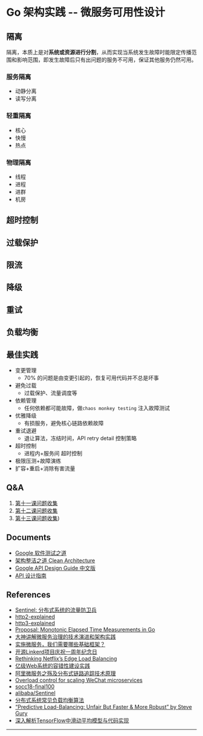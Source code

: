 # Go 架构实践 -- 微服务可用性设计

## 隔离

隔离，本质上是对**系统或资源进行分割**，从而实现当系统发生故障时能限定传播范围和影响范围，即发生故障后只有出问题的服务不可用，保证其他服务仍然可用。

### 服务隔离

* 动静分离
* 读写分离

### 轻重隔离

* 核心
* 快慢
* 热点

### 物理隔离

* 线程
* 进程
* 进群
* 机房

## 超时控制

## 过载保护

## 限流

## 降级

## 重试

## 负载均衡

## 最佳实践

* 变更管理
  * 70% 的问题是由变更引起的，恢复可用代码并不总是坏事
* 避免过载
  * 过载保护、流量调度等
* 依赖管理
  * 任何依赖都可能故障，做`chaos monkey testing` 注入故障测试
* 优雅降级
  * 有损服务，避免核心链路依赖故障
* 重试退避
  * 退让算法，冻结时间，API retry detail 控制策略
* 超时控制
  * 进程内+服务间 超时控制
* 极限压测+故障演练
* 扩容+重启+消除有害流量

## Q&A

1. [第十一课问题收集](https://shimo.im/docs/dqrP3ChJGwJtdchg)
2. [第十二课问题收集](https://shimo.im/docs/xJHJXyKRgHyPXDhT)
3. [第十三课问题收集](https://shimo.im/docs/KXyxCdR9t86TDCyR))

## Documents

* [Google 软件测试之道](https://book.douban.com/subject/25742200/)
* [架构整洁之道 Clean Architecture](https://book.douban.com/subject/30333919/)
* [Google API Design Guide 中文版](https://www.bookstack.cn/books/API-design-guide)
* [API 设计指南](https://cloud.google.com/apis/design/)

## References

* [Sentinel: 分布式系统的流量防卫兵](https://github.com/alibaba/Sentinel)
* [http2-explained](https://github.com/bagder/http2-explained)
* [http3-explained](https://github.com/bagder/http3-explained)
* [Proposal: Monotonic Elapsed Time Measurements in Go](https://go.googlesource.com/proposal/+/master/design/12914-monotonic.md)
* [大神讲解微服务治理的技术演进和架构实践](http://www.360doc.com/content/16/1124/21/31263000_609259745.shtml)
* [实施微服务，我们需要哪些基础框架？](http://www.infoq.com/cn/articles/basis-frameworkto-implement-micro-service/)
* [开源Linkerd项目庆祝一周年纪念日](http://www.infoq.com/cn/news/2017/04/linkerd-celebrates-one-year)
* [Rethinking Netflix’s Edge Load Balancing](https://medium.com/netflix-techblog/netflix-edge-load-balancing-695308b5548c)
* [亿级Web系统的容错性建设实践](https://mp.weixin.qq.com/s?__biz=MzAwNjQwNzU2NQ==&mid=402841629&idx=1&sn=f598fec9b370b8a6f2062233b31122e0)
* [阿里微服务之殇及分布式链路追踪技术原理](https://mp.weixin.qq.com/s?__biz=MzIzMzk2NDQyMw==&mid=2247486641&idx=1&sn=1660fb41b0c5b8d8d6eacdfc1b26b6a6)
* [Overload control for scaling WeChat microservices](https://blog.acolyer.org/2018/11/16/overload-control-for-scaling-wechat-microservices/)
* [socc18-final100](https://www.cs.columbia.edu/~ruigu/papers/socc18-final100.pdf)
* [alibaba/Sentinel](https://github.com/alibaba/Sentinel/wiki)
* [分布式系统常见负载均衡算法](https://blog.csdn.net/okiwilldoit/article/details/81738782)
* [“Predictive Load-Balancing: Unfair But Faster & More Robust” by Steve Gury](http://alex-ii.github.io/notes/2019/02/13/predictive_load_balancing.html)
* [深入解析TensorFlow中滑动平均模型与代码实现](https://blog.csdn.net/m0_38106113/article/details/81542863)

---
